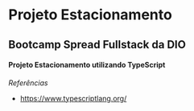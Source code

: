 # Projeto Estacionamento
 ## Bootcamp Spread Fullstack da DIO
 #### Projeto Estacionamento utilizando TypeScript
 
 
  
 *Referências*
 * https://www.typescriptlang.org/
